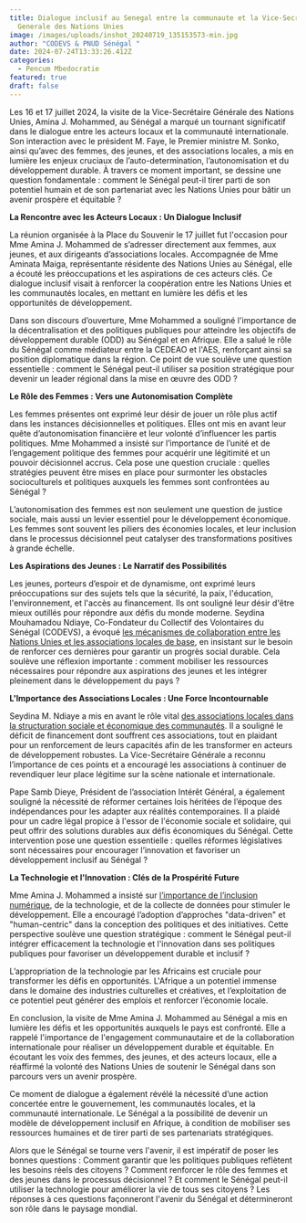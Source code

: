 ```yaml
---
title: Dialogue inclusif au Senegal entre la communaute et la Vice-Secretaire
  Generale des Nations Unies
image: /images/uploads/inshot_20240719_135153573-min.jpg
author: "CODEVS & PNUD Sénégal "
date: 2024-07-24T13:33:26.412Z
categories:
  - Pencum Mbedocratie
featured: true
draft: false
---
```

Les 16 et 17 juillet 2024, la visite de la Vice-Secrétaire Générale des Nations Unies, Amina J. Mohammed, au Sénégal a marqué un tournant significatif dans le dialogue entre les acteurs locaux et la communauté internationale. Son interaction avec le président M. Faye, le Premier ministre M. Sonko, ainsi qu’avec des femmes, des jeunes, et des associations locales, a mis en lumière les enjeux cruciaux de l’auto-determination, l’autonomisation et du développement durable. À travers ce moment important, se dessine une question fondamentale : comment le Sénégal peut-il tirer parti de son potentiel humain et de son partenariat avec les Nations Unies pour bâtir un avenir prospère et équitable ?

**La Rencontre avec les Acteurs Locaux : Un Dialogue Inclusif**

La réunion organisée à la Place du Souvenir le 17 juillet fut l'occasion pour Mme Amina J. Mohammed de s’adresser directement aux femmes, aux jeunes, et aux dirigeants d’associations locales. Accompagnée de Mme Aminata Maiga, représentante résidente des Nations Unies au Sénégal, elle a écouté les préoccupations et les aspirations de ces acteurs clés. Ce dialogue inclusif visait à renforcer la coopération entre les Nations Unies et les communautés locales, en mettant en lumière les défis et les opportunités de développement.

Dans son discours d’ouverture, Mme Mohammed a souligné l'importance de la décentralisation et des politiques publiques pour atteindre les objectifs de développement durable (ODD) au Sénégal et en Afrique. Elle a salué le rôle du Sénégal comme médiateur entre la CEDEAO et l'AES, renforçant ainsi sa position diplomatique dans la région. Ce point de vue soulève une question essentielle : comment le Sénégal peut-il utiliser sa position stratégique pour devenir un leader régional dans la mise en œuvre des ODD ?

**Le Rôle des Femmes : Vers une Autonomisation Complète**

Les femmes présentes ont exprimé leur désir de jouer un rôle plus actif dans les instances décisionnelles et politiques. Elles ont mis en avant leur quête d’autonomisation financière et leur volonté d’influencer les partis politiques. Mme Mohammed a insisté sur l’importance de l’unité et de l’engagement politique des femmes pour acquérir une légitimité et un pouvoir décisionnel accrus. Cela pose une question cruciale : quelles stratégies peuvent être mises en place pour surmonter les obstacles socioculturels et politiques auxquels les femmes sont confrontées au Sénégal ?

L’autonomisation des femmes est non seulement une question de justice sociale, mais aussi un levier essentiel pour le développement économique. Les femmes sont souvent les piliers des économies locales, et leur inclusion dans le processus décisionnel peut catalyser des transformations positives à grande échelle.

**Les Aspirations des Jeunes : Le Narratif des Possibilités**

Les jeunes, porteurs d’espoir et de dynamisme, ont exprimé leurs préoccupations sur des sujets tels que la sécurité, la paix, l'éducation, l'environnement, et l'accès au financement. Ils ont souligné leur désir d'être mieux outillés pour répondre aux défis du monde moderne. Seydina Mouhamadou Ndiaye, Co-Fondateur du Collectif des Volontaires du Sénégal (CODEVS), a évoqué [les mécanismes de collaboration entre les Nations Unies et les associations locales de base](https://codevsn.org/publications/decoloniser-laide-aller-au-dela-des-intermediaires-de-laide-internationale/), en insistant sur le besoin de renforcer ces dernières pour garantir un progrès social durable. Cela soulève une réflexion importante : comment mobiliser les ressources nécessaires pour répondre aux aspirations des jeunes et les intégrer pleinement dans le développement du pays ?

**L'Importance des Associations Locales : Une Force Incontournable**

Seydina M. Ndiaye a mis en avant le rôle vital [des associations locales dans la structuration sociale et économique des communautés](https://codevsn.org/actualites/assembl%C3%A9e-g%C3%A9n%C3%A9rale-codevs-2023-promouvoir-une-gestion-associative-transparente-inclusive-et-efficace/). Il a souligné le déficit de financement dont souffrent ces associations, tout en plaidant pour un renforcement de leurs capacités afin de les transformer en acteurs de développement robustes. La Vice-Secrétaire Générale a reconnu l’importance de ces points et a encouragé les associations à continuer de revendiquer leur place légitime sur la scène nationale et internationale.

Pape Samb Dieye, Président de l’association Intérêt Général, a également souligné la nécessité de réformer certaines lois héritées de l’époque des indépendances pour les adapter aux réalités contemporaines. Il a plaidé pour un cadre légal propice à l'essor de l'économie sociale et solidaire, qui peut offrir des solutions durables aux défis économiques du Sénégal. Cette intervention pose une question essentielle : quelles réformes législatives sont nécessaires pour encourager l’innovation et favoriser un développement inclusif au Sénégal ?

**La Technologie et l'Innovation : Clés de la Prospérité Future**

Mme Amina J. Mohammed a insisté sur [l’importance de l’inclusion numérique](https://codevsn.org/actualites/inclusion-et-education-au-numerique-gestion-de-projet-web-avec-les-apprenants-de-simplon/), de la technologie, et de la collecte de données pour stimuler le développement. Elle a encouragé l’adoption d’approches "data-driven" et "human-centric" dans la conception des politiques et des initiatives. Cette perspective soulève une question stratégique : comment le Sénégal peut-il intégrer efficacement la technologie et l'innovation dans ses politiques publiques pour favoriser un développement durable et inclusif ?

L’appropriation de la technologie par les Africains est cruciale pour transformer les défis en opportunités. L'Afrique a un potentiel immense dans le domaine des industries culturelles et créatives, et l’exploitation de ce potentiel peut générer des emplois et renforcer l’économie locale.

En conclusion, la visite de Mme Amina J. Mohammed au Sénégal a mis en lumière les défis et les opportunités auxquels le pays est confronté. Elle a rappelé l'importance de l'engagement communautaire et de la collaboration internationale pour réaliser un développement durable et équitable. En écoutant les voix des femmes, des jeunes, et des acteurs locaux, elle a réaffirmé la volonté des Nations Unies de soutenir le Sénégal dans son parcours vers un avenir prospère.

Ce moment de dialogue a également révélé la nécessité d’une action concertée entre le gouvernement, les communautés locales, et la communauté internationale. Le Sénégal a la possibilité de devenir un modèle de développement inclusif en Afrique, à condition de mobiliser ses ressources humaines et de tirer parti de ses partenariats stratégiques.

Alors que le Sénégal se tourne vers l'avenir, il est impératif de poser les bonnes questions : Comment garantir que les politiques publiques reflètent les besoins réels des citoyens ? Comment renforcer le rôle des femmes et des jeunes dans le processus décisionnel ? Et comment le Sénégal peut-il utiliser la technologie pour améliorer la vie de tous ses citoyens ? Les réponses à ces questions façonneront l'avenir du Sénégal et détermineront son rôle dans le paysage mondial.